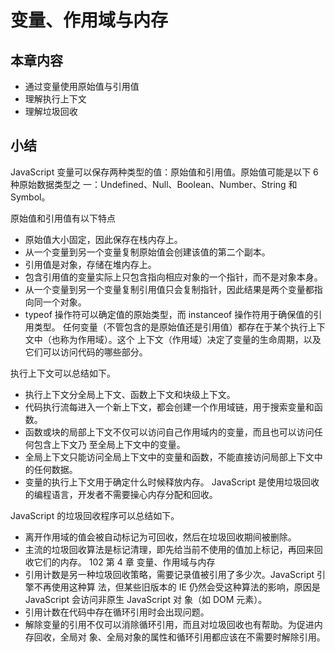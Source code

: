 # 变量、作用域与内存

## 本章内容

* 通过变量使用原始值与引用值
* 理解执行上下文
* 理解垃圾回收

## 小结

JavaScript 变量可以保存两种类型的值：原始值和引用值。原始值可能是以下 6 种原始数据类型之
一：Undefined、Null、Boolean、Number、String 和 Symbol。

原始值和引用值有以下特点

* 原始值大小固定，因此保存在栈内存上。
* 从一个变量到另一个变量复制原始值会创建该值的第二个副本。
* 引用值是对象，存储在堆内存上。
* 包含引用值的变量实际上只包含指向相应对象的一个指针，而不是对象本身。
* 从一个变量到另一个变量复制引用值只会复制指针，因此结果是两个变量都指向同一个对象。
* typeof 操作符可以确定值的原始类型，而 instanceof 操作符用于确保值的引用类型。
任何变量（不管包含的是原始值还是引用值）都存在于某个执行上下文中（也称为作用域）。这个
上下文（作用域）决定了变量的生命周期，以及它们可以访问代码的哪些部分。

执行上下文可以总结如下。

* 执行上下文分全局上下文、函数上下文和块级上下文。
* 代码执行流每进入一个新上下文，都会创建一个作用域链，用于搜索变量和函数。
* 函数或块的局部上下文不仅可以访问自己作用域内的变量，而且也可以访问任何包含上下文乃
至全局上下文中的变量。
* 全局上下文只能访问全局上下文中的变量和函数，不能直接访问局部上下文中的任何数据。
* 变量的执行上下文用于确定什么时候释放内存。
JavaScript 是使用垃圾回收的编程语言，开发者不需要操心内存分配和回收。

JavaScript 的垃圾回收程序可以总结如下。

* 离开作用域的值会被自动标记为可回收，然后在垃圾回收期间被删除。
* 主流的垃圾回收算法是标记清理，即先给当前不使用的值加上标记，再回来回收它们的内存。
102 第 4 章 变量、作用域与内存
* 引用计数是另一种垃圾回收策略，需要记录值被引用了多少次。JavaScript 引擎不再使用这种算
法，但某些旧版本的 IE 仍然会受这种算法的影响，原因是 JavaScript 会访问非原生 JavaScript 对
象（如 DOM 元素）。
* 引用计数在代码中存在循环引用时会出现问题。
* 解除变量的引用不仅可以消除循环引用，而且对垃圾回收也有帮助。为促进内存回收，全局对
象、全局对象的属性和循环引用都应该在不需要时解除引用。
